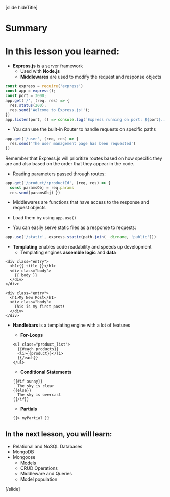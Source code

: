 [slide hideTitle]
# Summary


# In this lesson you learned:

- **Express.js** is a server framework
  - Used with **Node.js**
  - **Middlewares** are used to modify the request and response objects

```js
const express = require('express')
const app = express();
const port = 3000;
app.get('/', (req, res) => {
  res.status(200);
  res.send('Welcome to Express.js!');
})
app.listen(port, () => console.log(`Express running on port: ${port}...`));
```

- You can use the built-in Router to handle requests on specific paths

```js
app.get('/user', (req, res) => {
  res.send('The user management page has been requested')
})
```

Remember that Express.js will prioritize routes based on how specific they are and also based on the order that they appear in the code.

- Reading parameters passed through routes:

```js
app.get('/product/:productId', (req, res) => {
  const paramsObj = req.params
  res.send(paramsObj) })
```


- Middlewares are functions that have access to the response and request objects
 - Load them by using `app.use()`


- You can easily serve static files as a response to requests:

```js
app.use('/static', express.static(path.join(__dirname, 'public')))
```

- **Templating** enables code readability and speeds up development
  - Templating engines **assemble** **logic** and **data**

```
<div class="entry">
  <h1>{{ title }}</h1>
  <div class="body">
    {{ body }}
  </div>
</div>

```

```
<div class="entry">
  <h1>My New Post</h1>
  <div class="body">
    This is my first post!
  </div>
</div>

```

- **Handlebars** is a templating engine with a lot of features

  - **For-Loops**
  ```
  <ul class="product_list">
    {{#each products}}
    <li>{{product}}</li>
    {{/each}}
  </ul>
  ```
  - **Conditional Statements**
  ```
  {{#if sunny}}
    The sky is clear
  {{else}}
    The sky is overcast
  {{/if}}

  ```  
  - **Partials**
  ```
  {{> myPartial }}
  ```





## In the next lesson, you will learn:

- Relational and NoSQL Databases
- MongoDB
- Mongoose
  - Models
  - CRUD Operations
  - Middleware and Queries
  - Model population

[/slide]
